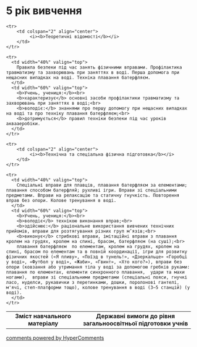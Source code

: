 <div id="hypercomments_widget" class="js-hypercomments-widget invisible"></div>

5 рік вивчення
=============================

<table>
  <body>
    <tr>
      <td width="40%" align="center">
        <b>Зміст навчального матеріалу</b>
      </td>
      <td width="60%" align="center" valign="top">
        <b>Державні вимоги до рівня загальноосвітньої підготовки учнів</b>
      </td>
    </tr>

    <tr>
    	<td colspan="2" align="center">
    		 <i><b>Теоретичні відомості</b></i>
    	</td>
    </tr>

    <tr>
      <td width="40%" valign="top">
        Правила безпеки під час занять фізичними вправами. Профілактика травматизму та захворювань при заняттях в воді. Перша допомога при нещасних випадках на воді. Техніка плавання батерфляєм.
      </td>
      <td width="60%" valign="top">
        <b>Учень, учениця:</b><br>
		<b>характеризує</b> основні засоби профілактики травматизму та захворювань при заняттях в воді;<br>
		<b>володіє:</b> знаннями про першу допомогу при нещасних випадках на воді та про техніку плавання батерфляєм;<br>
		<b>дотримується</b> правил техніки безпеки під час уроків аквааеробіки.
      </td>
    </tr>

    <tr>
    	<td colspan="2" align="center">
    		 <i><b>Технічна та спеціальна фізична підготовка</b></i>
    	</td>
    </tr>

    <tr>
      <td width="40%" valign="top">
        Спеціальні вправи для плавців, плавання батерфляєм за елементами; плавання способом батерфляй; рухливі ігри. Вправи зі спеціальними предметами. Вправи на релаксацію та статичну гнучкість. Повторення вправ без опори. Колове тренування в воді.
      </td>
      <td width="60%" valign="top">
        <b>Учень, учениця:</b><br>
        <b>володіє</b> технікою виконання вправ;<br>
        <b>здійснює:</b> раціональне використання вивчених технічних прийомів, вправи для розтягування різних груп м’язів;<br>
        <b>виконує</b> стрибкові вправи, імітаційні вправи з плавання кролем на грудях, кролем на спині, брасом, батерфляєм (на суші);<br>
        плавання батерфляєм  по елементам, кролем на грудях, кролем на спині, брасом по елементам та в повній координації, ігри для розвитку фізичних якостей («Я пливу», «Поїзд в тунель!», «Дзеркальце» «Горобці у воді», «Футбол у воді», «Жаби», «Гвинт», «Хто кого?»), вправи без опори (ковзання або утримання тіла у воді за допомогою гребків руками: плавання по елементах, елементи синхронного плавання,  удари та махи ногами),  вправи зі спеціальними предметами (спеціальні пояси, гнучкі ласо, нуделси, рукавички з перетинками, дошки, поролонові гантелі, м'ячі, степ-платформи тощо), колове тренування в воді (3–5 станцій) (у воді).
      </td>
    </tr>
  </body>
</table>

<div class="js-hypercomments-container">
    <a href="http://hypercomments.com" class="hc-link" title="comments widget">comments powered by HyperComments</a>
</div>